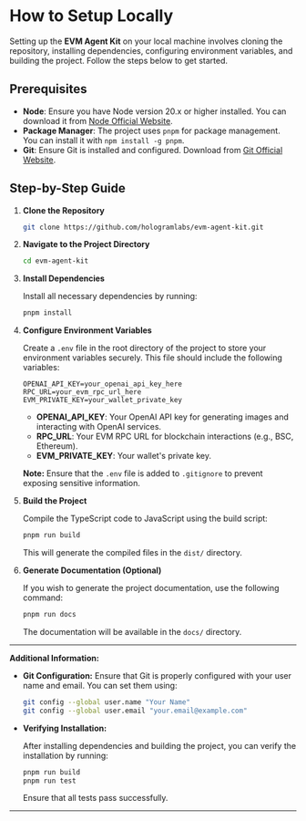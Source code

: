 # How to Setup Locally

Setting up the **EVM Agent Kit** on your local machine involves cloning the repository, installing dependencies, configuring environment variables, and building the project. Follow the steps below to get started.

## Prerequisites

- **Node**: Ensure you have Node version 20.x or higher installed. You can download it from [Node Official Website](https://nodejs.org/).
- **Package Manager**: The project uses `pnpm` for package management. You can install it with `npm install -g pnpm`.
- **Git**: Ensure Git is installed and configured. Download from [Git Official Website](https://git-scm.com/).

## Step-by-Step Guide

1. **Clone the Repository**
   ```bash
   git clone https://github.com/hologramlabs/evm-agent-kit.git
   ```

2. **Navigate to the Project Directory**
   ```bash
   cd evm-agent-kit
   ```

3. **Install Dependencies**

   Install all necessary dependencies by running:
   ```bash
   pnpm install
   ```

4. **Configure Environment Variables**

   Create a `.env` file in the root directory of the project to store your environment variables securely. This file should include the following variables:
   ```env
   OPENAI_API_KEY=your_openai_api_key_here
   RPC_URL=your_evm_rpc_url_here
   EVM_PRIVATE_KEY=your_wallet_private_key
   ```

   - **OPENAI_API_KEY**: Your OpenAI API key for generating images and interacting with OpenAI services.
   - **RPC_URL**: Your EVM RPC URL for blockchain interactions (e.g., BSC, Ethereum).
   - **EVM_PRIVATE_KEY**: Your wallet's private key.

   **Note:** Ensure that the `.env` file is added to `.gitignore` to prevent exposing sensitive information.

5. **Build the Project**

   Compile the TypeScript code to JavaScript using the build script:
   ```bash
   pnpm run build
   ```

   This will generate the compiled files in the `dist/` directory.

6. **Generate Documentation (Optional)**

   If you wish to generate the project documentation, use the following command:
   ```bash
   pnpm run docs
   ```

   The documentation will be available in the `docs/` directory.

---

**Additional Information:**

- **Git Configuration:** Ensure that Git is properly configured with your user name and email. You can set them using:
  ```bash
  git config --global user.name "Your Name"
  git config --global user.email "your.email@example.com"
  ```

- **Verifying Installation:**

  After installing dependencies and building the project, you can verify the installation by running:
  ```bash
  pnpm run build
  pnpm run test
  ```

  Ensure that all tests pass successfully.

---
